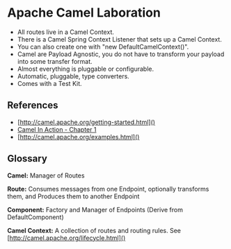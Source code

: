 # Apache Camel Laboration


- All routes live in a Camel Context.
 - There is a Camel Spring Context Listener that sets up a Camel Context.
 - You can also create one with "new DefaultCamelContext()".
- Camel are Payload Agnostic, you do not have to transform your payload into some transfer format.
- Almost everything is pluggable or configurable.
- Automatic, pluggable, type converters.
- Comes with a Test Kit.


## References

- [http://camel.apache.org/getting-started.html]()
- [Camel In Action - Chapter 1](https://manning-content.s3.amazonaws.com/download/d/9e78430-edc1-4831-a44b-0faf977ebcfa/Ibsen2_Camel2e_MEAP_V08_ch1.pdf)
- [http://camel.apache.org/examples.html]()


## Glossary

**Camel:** Manager of Routes

**Route:** Consumes messages from one Endpoint, optionally transforms them, and Produces them to another Endpoint

**Component:** Factory and Manager of Endpoints (Derive from DefaultComponent)

**Camel Context:** A collection of routes and routing rules. See [http://camel.apache.org/lifecycle.html]()

